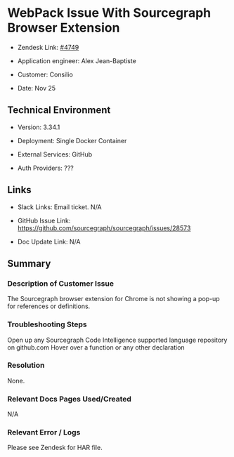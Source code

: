 

# WebPack Issue With Sourcegraph Browser Extension <!-- Ticket Title  Hint: include keywords to make it searchable -->



- Zendesk Link: [#4749](https://sourcegraph.zendesk.com/agent/tickets/4749)

- Application engineer: Alex Jean-Baptiste

- Customer: Consilio <!-- Redact if this contains personally identifying information -->

- Date: Nov 25


<!-- Data populated from integration, speak to Ben Gordon or Michael Bali if not working -->

<!-- During Internal team trial, fill missing data manually (we are waiting for all data to sync) -->



## Technical Environment

- Version: ​3.34.1

- Deployment: Single Docker Container

- External Services: GitHub

- Auth Providers: ???





## Links
<!-- Data for application engineer manual entry -->
- Slack Links: Email ticket. N/A

- GitHub Issue Link: https://github.com/sourcegraph/sourcegraph/issues/28573

- Doc Update Link: N/A



## Summary

### Description of Customer Issue
The Sourcegraph browser extension for Chrome is not showing a pop-up for references or definitions. 



### Troubleshooting Steps

Open up any Sourcegraph Code Intelligence supported language repository on github.com
Hover over a function or any other declaration


### Resolution

None.



### Relevant Docs Pages Used/Created
N/A



### Relevant Error / Logs

<!-- Please redact keys, tokens, and personal identifying information -->

Please see Zendesk for HAR file.


<!-- Once complete, upload a copy to https://github.com/sourcegraph/support-tools-internal/tree/main/resolved-tickets as a .md file -->
<!-- Name the file 4749.md -->
